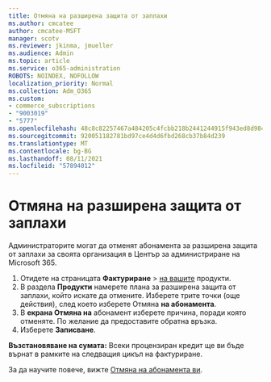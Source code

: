```yaml
---
title: Отмяна на разширена защита от заплахи
ms.author: cmcatee
author: cmcatee-MSFT
manager: scotv
ms.reviewer: jkinma, jmueller
ms.audience: Admin
ms.topic: article
ms.service: o365-administration
ROBOTS: NOINDEX, NOFOLLOW
localization_priority: Normal
ms.collection: Adm_O365
ms.custom:
- commerce_subscriptions
- "9003019"
- "5777"
ms.openlocfilehash: 48c8c82257467a484205c4fcbb218b2441244915f943ed8d984c9d41767c676d
ms.sourcegitcommit: 920051182781bd97ce4d4d6fbd268cb37b84d239
ms.translationtype: MT
ms.contentlocale: bg-BG
ms.lasthandoff: 08/11/2021
ms.locfileid: "57894012"
---
```

# <a name="cancel-advanced-threat-protection"></a>Отмяна на разширена защита от заплахи

Администраторите могат да отменят абонамента за разширена защита от заплахи за своята организация в Център за администриране на Microsoft 365.

1. Отидете на страницата **Фактуриране**  >  [на вашите](https://go.microsoft.com/fwlink/p/?linkid=842054) продукти.
2. В раздела **Продукти** намерете плана за разширена защита от заплахи, който искате да отмените. Изберете трите точки (още действия), след което изберете Отмяна **на абонамента**.
3. В **екрана Отмяна на** абонамент изберете причина, поради която отменяте. По желание да предоставите обратна връзка.
4. Изберете **Записване**.

**Възстановяване на сумата:** Всеки процензиран кредит ще ви бъде върнат в рамките на следващия цикъл на фактуриране.

За да научите повече, вижте [Отмяна на абонамента ви](https://docs.microsoft.com/microsoft-365/commerce/subscriptions/cancel-your-subscription).